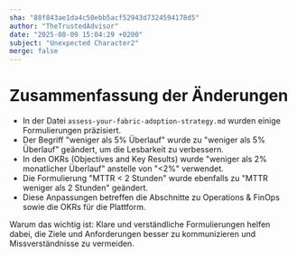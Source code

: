 ```yaml
---
sha: "88f843ae1da4c50ebb5acf52943d7324594178d5"
author: "TheTrustedAdvisor"
date: "2025-08-09 15:04:29 +0200"
subject: "Unexpected Character2"
merge: false
---
```


# Zusammenfassung der Änderungen

- In der Datei `assess-your-fabric-adoption-strategy.md` wurden einige Formulierungen präzisiert.
- Der Begriff "weniger als 5% Überlauf" wurde zu "weniger als 5% Überlauf" geändert, um die Lesbarkeit zu verbessern.
- In den OKRs (Objectives and Key Results) wurde "weniger als 2% monatlicher Überlauf" anstelle von "<2%" verwendet.
- Die Formulierung "MTTR < 2 Stunden" wurde ebenfalls zu "MTTR weniger als 2 Stunden" geändert.
- Diese Anpassungen betreffen die Abschnitte zu Operations & FinOps sowie die OKRs für die Plattform.

Warum das wichtig ist: Klare und verständliche Formulierungen helfen dabei, die Ziele und Anforderungen besser zu kommunizieren und Missverständnisse zu vermeiden.

